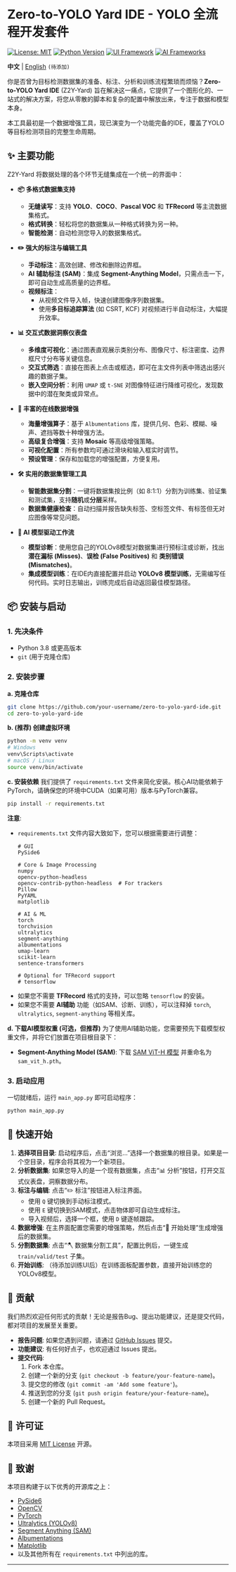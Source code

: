 # Zero-to-YOLO Yard IDE - YOLO 全流程开发套件

[![License: MIT](https://img.shields.io/badge/License-MIT-yellow.svg)](https://opensource.org/licenses/MIT)
[![Python Version](https://img.shields.io/badge/python-3.8%2B-blue.svg)](https://www.python.org/downloads/)
[![UI Framework](https://img.shields.io/badge/UI-PySide6-orange.svg)](https://www.qt.io/qt-for-python)
[![AI Frameworks](https://img.shields.io/badge/AI-PyTorch%20%7C%20Ultralytics-red.svg)](https://pytorch.org/)

**中文** | [English](README_EN.md) `(待添加)`

你是否曾为目标检测数据集的准备、标注、分析和训练流程繁琐而烦恼？**Zero-to-YOLO Yard IDE** (Z2Y-Yard) 旨在解决这一痛点，它提供了一个图形化的、一站式的解决方案，将您从零散的脚本和复杂的配置中解放出来，专注于数据和模型本身。

本工具最初是一个数据增强工具，现已演变为一个功能完备的IDE，覆盖了YOLO等目标检测项目的完整生命周期。

## ✨ 主要功能

Z2Y-Yard 将数据处理的各个环节无缝集成在一个统一的界面中：

- **📦 多格式数据集支持**
  - **无缝读写**：支持 **YOLO**、**COCO**、**Pascal VOC** 和 **TFRecord** 等主流数据集格式。
  - **格式转换**：轻松将您的数据集从一种格式转换为另一种。
  - **智能检测**：自动检测您导入的数据集格式。

- **✏️ 强大的标注与编辑工具**
  - **手动标注**：高效创建、修改和删除边界框。
  - **AI 辅助标注 (SAM)**：集成 **Segment-Anything Model**，只需点击一下，即可自动生成高质量的边界框。
  - **视频标注**：
    - 从视频文件导入帧，快速创建图像序列数据集。
    - 使用**多目标追踪算法** (如 CSRT, KCF) 对视频进行半自动标注，大幅提升效率。

- **📊 交互式数据洞察仪表盘**
  - **多维度可视化**：通过图表直观展示类别分布、图像尺寸、标注密度、边界框尺寸分布等关键信息。
  - **交互式筛选**：直接在图表上点击或框选，即可在主文件列表中筛选出感兴趣的数据子集。
  - **嵌入空间分析**：利用 `UMAP` 或 `t-SNE` 对图像特征进行降维可视化，发现数据中的潜在聚类或异常点。

- **🚀 丰富的在线数据增强**
  - **海量增强算子**：基于 `Albumentations` 库，提供几何、色彩、模糊、噪声、遮挡等数十种增强方法。
  - **高级复合增强**：支持 **Mosaic** 等高级增强策略。
  - **可视化配置**：所有参数均可通过滑块和输入框实时调节。
  - **预设管理**：保存和加载您的增强配置，方便复用。

- **🛠️ 实用的数据集管理工具**
  - **智能数据集分割**：一键将数据集按比例（如 8:1:1）分割为训练集、验证集和测试集，支持**随机**或**分层**采样。
  - **数据集健康检查**：自动扫描并报告缺失标签、空标签文件、有标签但无对应图像等常见问题。

- **🤖 AI 模型驱动工作流**
  - **模型诊断**：使用您自己的YOLOv8模型对数据集进行预标注或诊断，找出**潜在漏标 (Misses)**、**误检 (False Positives)** 和 **类别错误 (Mismatches)**。
  - **集成模型训练**：在IDE内直接配置并启动 **YOLOv8 模型训练**，无需编写任何代码。实时日志输出，训练完成后自动返回最佳模型路径。

## 📦 安装与启动

### 1. 先决条件
- Python 3.8 或更高版本
- `git` (用于克隆仓库)

### 2. 安装步骤

**a. 克隆仓库**
```bash
git clone https://github.com/your-username/zero-to-yolo-yard-ide.git
cd zero-to-yolo-yard-ide
```

**b. (推荐) 创建虚拟环境**
```bash
python -m venv venv
# Windows
venv\Scripts\activate
# macOS / Linux
source venv/bin/activate
```

**c. 安装依赖**
我们提供了 `requirements.txt` 文件来简化安装。核心AI功能依赖于PyTorch，请确保您的环境中CUDA（如果可用）版本与PyTorch兼容。

```bash
pip install -r requirements.txt
```
**注意**:
- `requirements.txt` 文件内容大致如下，您可以根据需要进行调整：
  ```
  # GUI
  PySide6

  # Core & Image Processing
  numpy
  opencv-python-headless
  opencv-contrib-python-headless  # For trackers
  Pillow
  PyYAML
  matplotlib

  # AI & ML
  torch
  torchvision
  ultralytics
  segment-anything
  albumentations
  umap-learn
  scikit-learn
  sentence-transformers

  # Optional for TFRecord support
  # tensorflow
  ```
- 如果您不需要 **TFRecord** 格式的支持，可以忽略 `tensorflow` 的安装。
- 如果您不需要 **AI辅助** 功能（如SAM、诊断、训练），可以注释掉 `torch`, `ultralytics`, `segment-anything` 等相关库。

**d. 下载AI模型权重 (可选，但推荐)**
为了使用AI辅助功能，您需要预先下载模型权重文件，并将它们放置在项目根目录下：
- **Segment-Anything Model (SAM)**: 下载 [SAM ViT-H 模型](https://dl.fbaipublicfiles.com/segment_anything/sam_vit_h_4b8939.pth) 并重命名为 `sam_vit_h.pth`。

### 3. 启动应用
一切就绪后，运行 `main_app.py` 即可启动程序：
```bash
python main_app.py
```

## 🚀 快速开始

1.  **选择项目目录**: 启动程序后，点击“浏览…”选择一个数据集的根目录。如果是一个空目录，程序会将其视为一个新项目。
2.  **分析数据集**: 如果您导入的是一个现有数据集，点击“📊 分析”按钮，打开交互式仪表盘，洞察数据分布。
3.  **标注与编辑**: 点击“✏️ 标注”按钮进入标注界面。
    - 使用 `Q` 键切换到手动标注模式。
    - 使用 `E` 键切换到SAM模式，点击物体即可自动生成标注。
    - 导入视频后，选择一个框，使用 `D` 键逐帧跟踪。
4.  **数据增强**: 在主界面配置您需要的增强策略，然后点击“🚀 开始处理”生成增强后的数据集。
5.  **分割数据集**: 点击“🪓 数据集分割工具”，配置比例后，一键生成 `train/valid/test` 子集。
6.  **开始训练**: （待添加训练UI后）在训练面板配置参数，直接开始训练您的YOLOv8模型。

## 🤝 贡献

我们热烈欢迎任何形式的贡献！无论是报告Bug、提出功能建议，还是提交代码，都对项目的发展至关重要。

- **报告问题**: 如果您遇到问题，请通过 [GitHub Issues](https://github.com/your-username/zero-to-yolo-yard-ide/issues) 提交。
- **功能建议**: 有任何好点子，也欢迎通过 Issues 提出。
- **提交代码**:
  1. Fork 本仓库。
  2. 创建一个新的分支 (`git checkout -b feature/your-feature-name`)。
  3. 提交您的修改 (`git commit -am 'Add some feature'`)。
  4. 推送到您的分支 (`git push origin feature/your-feature-name`)。
  5. 创建一个新的 Pull Request。

## 📜 许可证

本项目采用 [MIT License](LICENSE) 开源。

## 🙏 致谢

本项目构建于以下优秀的开源库之上：
- [PySide6](https://www.qt.io/qt-for-python)
- [OpenCV](https://opencv.org/)
- [PyTorch](https://pytorch.org/)
- [Ultralytics (YOLOv8)](https://github.com/ultralytics/ultralytics)
- [Segment Anything (SAM)](https://github.com/facebookresearch/segment-anything)
- [Albumentations](https://github.com/albumentations-team/albumentations)
- [Matplotlib](https://matplotlib.org/)
- 以及其他所有在 `requirements.txt` 中列出的库。

---
